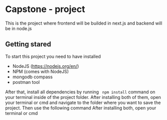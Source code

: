 # Capstone - project

This is the project where frontend will be builded in next.js and backend will be in node.js

## Getting stared

To start this project you need to have installed

- NodeJS (https://nodejs.org/en/)
- NPM (comes with NodeJS)
- mongodb compass
- postman tool

After that, install all dependencies by running ` npm install` command on your terminal inside of the project folder.
After installing both of them, open your terminal or cmd and navigate to the folder where you want to save the project. Then use the following command
After installing both, open your terminal or cmd